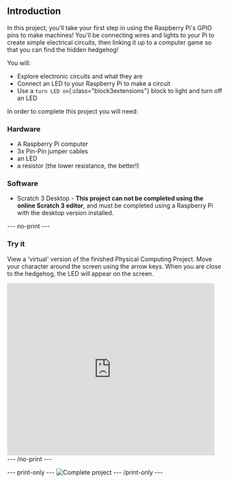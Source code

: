 ## Introduction


In this project, you'll take your first step in using the Raspberry Pi's GPIO pins to make machines! You'll be connecting wires and lights to your Pi to create simple electrical circuits, then linking it up to a computer game so that you can find the hidden hedgehog!

You will:
+ Explore electronic circuits and what they are
+ Connect an LED to your Raspberry Pi to make a circuit
+ Use a `turn LED on`{:class="block3extensions"} block to light and turn off an LED 


In order to complete this project you will need:
### Hardware

+ A Raspberry Pi computer
+ 3x Pin-Pin jumper cables
+ an LED
+ a resistor (the lower resistance, the better!)

### Software

+ Scratch 3 Desktop - **This project can not be completed using the online Scratch 3 editor**, and must be completed using a Raspberry Pi with the desktop version installed.

--- no-print ---

### Try it
View a 'virtual' version of the finished Physical Computing Project. Move your character around the screen using the arrow keys. When you are close to the hedgehog, the LED will appear on the screen.

<div class="scratch-preview">
  <iframe allowtransparency="true" width="485" height="402" src="https://scratch.mit.edu/projects/embed/492829675/?autostart=false" frameborder="0"></iframe>
</div>
--- /no-print ---

--- print-only ---
![Complete project](images/showcase_static.png)
--- /print-only ---
